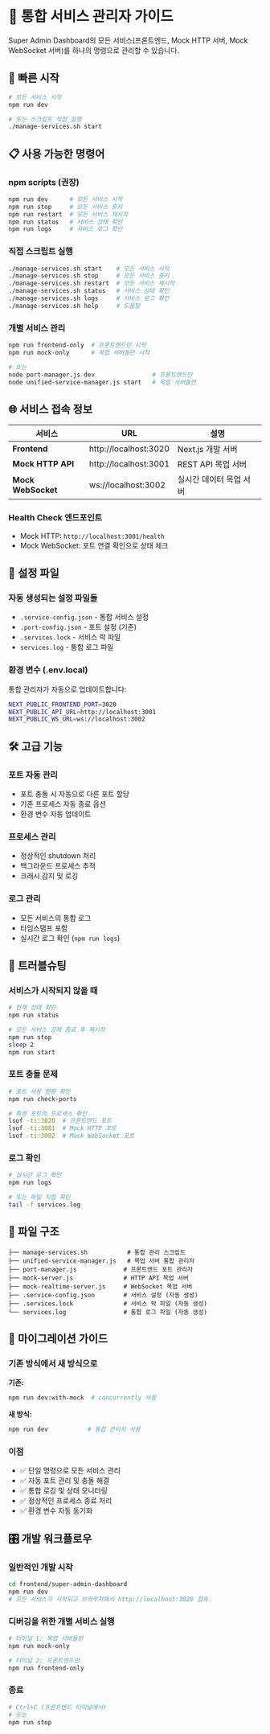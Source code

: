 # 🚀 통합 서비스 관리자 가이드

Super Admin Dashboard의 모든 서비스(프론트엔드, Mock HTTP 서버, Mock WebSocket 서버)를 하나의 명령으로 관리할 수 있습니다.

## 🎯 빠른 시작

```bash
# 모든 서비스 시작
npm run dev

# 또는 스크립트 직접 실행
./manage-services.sh start
```

## 📋 사용 가능한 명령어

### npm scripts (권장)
```bash
npm run dev      # 모든 서비스 시작
npm run stop     # 모든 서비스 중지
npm run restart  # 모든 서비스 재시작
npm run status   # 서비스 상태 확인
npm run logs     # 서비스 로그 확인
```

### 직접 스크립트 실행
```bash
./manage-services.sh start    # 모든 서비스 시작
./manage-services.sh stop     # 모든 서비스 중지
./manage-services.sh restart  # 모든 서비스 재시작
./manage-services.sh status   # 서비스 상태 확인
./manage-services.sh logs     # 서비스 로그 확인
./manage-services.sh help     # 도움말
```

### 개별 서비스 관리
```bash
npm run frontend-only  # 프론트엔드만 시작
npm run mock-only      # 목업 서버들만 시작

# 또는
node port-manager.js dev                # 프론트엔드만
node unified-service-manager.js start   # 목업 서버들만
```

## 🌐 서비스 접속 정보

| 서비스 | URL | 설명 |
|--------|-----|------|
| **Frontend** | http://localhost:3020 | Next.js 개발 서버 |
| **Mock HTTP API** | http://localhost:3001 | REST API 목업 서버 |
| **Mock WebSocket** | ws://localhost:3002 | 실시간 데이터 목업 서버 |

### Health Check 엔드포인트
- Mock HTTP: `http://localhost:3001/health`
- Mock WebSocket: 포트 연결 확인으로 상태 체크

## 🔧 설정 파일

### 자동 생성되는 설정 파일들
- `.service-config.json` - 통합 서비스 설정
- `.port-config.json` - 포트 설정 (기존)
- `.services.lock` - 서비스 락 파일
- `services.log` - 통합 로그 파일

### 환경 변수 (.env.local)
통합 관리자가 자동으로 업데이트합니다:
```bash
NEXT_PUBLIC_FRONTEND_PORT=3020
NEXT_PUBLIC_API_URL=http://localhost:3001
NEXT_PUBLIC_WS_URL=ws://localhost:3002
```

## 🛠️ 고급 기능

### 포트 자동 관리
- 포트 충돌 시 자동으로 다른 포트 할당
- 기존 프로세스 자동 종료 옵션
- 환경 변수 자동 업데이트

### 프로세스 관리
- 정상적인 shutdown 처리
- 백그라운드 프로세스 추적
- 크래시 감지 및 로깅

### 로그 관리
- 모든 서비스의 통합 로그
- 타임스탬프 포함
- 실시간 로그 확인 (`npm run logs`)

## 🚨 트러블슈팅

### 서비스가 시작되지 않을 때
```bash
# 현재 상태 확인
npm run status

# 모든 서비스 강제 종료 후 재시작
npm run stop
sleep 2
npm run start
```

### 포트 충돌 문제
```bash
# 포트 사용 현황 확인
npm run check-ports

# 특정 포트의 프로세스 확인
lsof -ti:3020  # 프론트엔드 포트
lsof -ti:3001  # Mock HTTP 포트
lsof -ti:3002  # Mock WebSocket 포트
```

### 로그 확인
```bash
# 실시간 로그 확인
npm run logs

# 또는 파일 직접 확인
tail -f services.log
```

## 📁 파일 구조

```
├── manage-services.sh           # 통합 관리 스크립트
├── unified-service-manager.js   # 목업 서버 통합 관리자
├── port-manager.js             # 프론트엔드 포트 관리자
├── mock-server.js              # HTTP API 목업 서버
├── mock-realtime-server.js     # WebSocket 목업 서버
├── .service-config.json        # 서비스 설정 (자동 생성)
├── .services.lock              # 서비스 락 파일 (자동 생성)
└── services.log                # 통합 로그 파일 (자동 생성)
```

## 🔄 마이그레이션 가이드

### 기존 방식에서 새 방식으로
**기존:**
```bash
npm run dev:with-mock  # concurrently 사용
```

**새 방식:**
```bash
npm run dev           # 통합 관리자 사용
```

### 이점
- ✅ 단일 명령으로 모든 서비스 관리
- ✅ 자동 포트 관리 및 충돌 해결
- ✅ 통합 로깅 및 상태 모니터링
- ✅ 정상적인 프로세스 종료 처리
- ✅ 환경 변수 자동 동기화

## 🎛️ 개발 워크플로우

### 일반적인 개발 시작
```bash
cd frontend/super-admin-dashboard
npm run dev
# 모든 서비스가 시작되고 브라우저에서 http://localhost:3020 접속
```

### 디버깅을 위한 개별 서비스 실행
```bash
# 터미널 1: 목업 서버들만
npm run mock-only

# 터미널 2: 프론트엔드만
npm run frontend-only
```

### 종료
```bash
# Ctrl+C (프론트엔드 터미널에서)
# 또는
npm run stop
```
